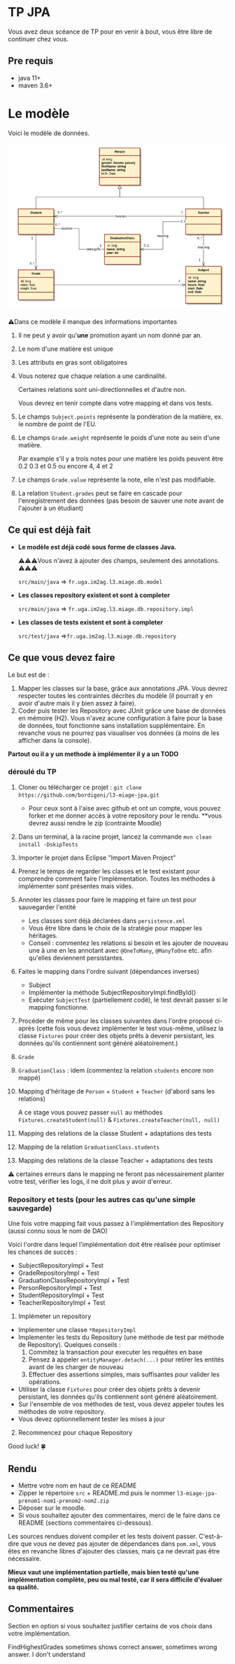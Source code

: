 # TP JPA

Vous avez deux scéance de TP pour en venir à bout, vous être libre de continuer chez vous.

## Pre requis

* java 11+
* maven 3.6+

# Le modèle

Voici le modèle de données.

![model](https://raw.githubusercontent.com/bordigoni/l3-miage-jpa/main/assets/images/model.png)

⚠️Dans ce modèle il manque des informations importantes
1. Il ne peut y avoir qu'**une** promotion ayant un nom donné par an.
2. Le nom d'une matière est unique
3. Les attributs en gras sont obligatoires
4. Vous noterez que chaque relation a une cardinalité.

   Certaines relations sont uni-directionnelles et d'autre non.

   Vous devrez en tenir compte dans votre mapping et dans vos tests.
5. Le champs `Subject.points` représente la pondération de la matière, ex. le nombre de point de l'EU.
6. Le champs `Grade.weight` représente le poids d'une note au sein d'une matière.
   
   Par example s'il y a trois notes pour une matière les poids peuvent être 0.2 0.3 et 0.5 ou encore 4, 4 et 2
8. Le champs `Grade.value` représente la note, elle n'est pas modifiable.
9. La relation `Student.grades` peut se faire en cascade pour l'enregistrement des données
   (pas besoin de sauver une note avant de l'ajouter à un étudiant)

## Ce qui est déjà fait

* **Le modèle est déjà codé sous forme de classes Java.** 

  ⚠️⚠️⚠️️Vous n'avez à ajouter des champs, seulement des annotations. ⚠️⚠️⚠️
  
  `src/main/java` => `fr.uga.im2ag.l3.miage.db.model`
* **Les classes repository existent et sont à completer** 
 
  `src/main/java` => `fr.uga.im2ag.l3.miage.db.repository.impl`
* **Les classes de tests existent et sont à completer** 

  `src/test/java` =>`fr.uga.im2ag.l3.miage.db.repository`
  

## Ce que vous devez faire

Le but est de :

1. Mapper les classes sur la base, grâce aux annotations JPA. Vous devrez respecter toutes les contraintes décrites du modèle (il pourrait y en avoir d'autre mais il y bien assez à faire).
1. Coder puis tester les Repository avec JUnit grâce une base de données en mémoire (H2). Vous n'avez acune configuration à faire pour la base de données, tout fonctionne sans installation supplémentaire. En revanche vous ne pourrez pas visualiser vos données (à moins de les afficher dans la console).

**Partout ou il a y un methode à implémenter il y a un TODO** 

### déroulé du TP
1. Cloner ou télécharger ce projet : `git clone https://github.com/bordigoni/l3-miage-jpa.git`
    * Pour ceux sont à l'aise avec github et ont un compte, vous pouvez forker et me donner accès à votre repository pour le rendu. **vous devrez aussi rendre le zip (contrainte Moodle)
2. Dans un terminal, à la racine projet, lancez la commande `mvn clean install -DskipTests`
3. Importer le projet dans Eclipse "Import Maven Project"
4. Prenez le temps de regarder les classes et le test existant pour comprendre comment faire l'implémentation. Toutes les méthodes à implémenter sont présentes mais vides.
5. Annoter les classes pour faire le mapping et faire un test pour sauvegarder l'entité
    * Les classes sont déjà déclarées dans `persistence.xml`
    * Vous être libre dans le choix de la stratégie pour mapper les héritages.
    * Conseil : commentez les relations si besoin et les ajouter de nouveau une à une en les annotant avec `@OneToMany`, `@ManyToOne` etc. afin qu'elles deviennent persistantes.
6. Faites le mapping dans l'ordre suivant (dépendances inverses)
   * Subject
   * Implémenter la méthode SubjectRepositoryImpl.findById()
   * Exécuter `SubjectTest` (partiellement codé), le test devrait passer si le mapping fonctionne. 
7. Procéder de même pour les classes suivantes dans l'ordre proposé ci-après (cette fois vous devez implémenter le test vous-même, utilisez la classe `Fixtures` pour créer des objets prêts à devenir persistant, les données qu'ils contiennent sont généré aléatoirement.)
8. `Grade`
9. `GraduationClass` : idem (commentez la relation `students` encore non mappé)
10. Mapping d'héritage de `Person` + `Student` + `Teacher` (d'abord sans les relations)

    A ce stage vous pouvez passer `null` au méthodes `Fixtures.createStudent(null)` & `Fixtures.createTeacher(null, null)` 
11. Mapping des relations de la classe Student + adaptations des tests
12. Mapping de la relation `GraduationClass.students`
13. Mapping des relations de la classe Teacher + adaptations des tests

    
 ⚠️ certaines erreurs dans le mapping ne feront pas nécessairement planter votre test, vérifier les logs, il ne doit plus y avoir d'erreur.

### Repository et tests (pour les autres cas qu'une simple sauvegarde)
Une fois votre mapping fait vous passez à l'implémentation des Repository (aussi connu sous le nom de DAO)

Voici l'ordre dans lequel l'implémentation doit être réalisée pour optimiser les chances de succès :
* SubjectRepositoryImpl + Test
* GradeRepositoryImpl + Test
* GraduationClassRepositoryImpl + Test
* PersonRepositoryImpl + Test
* StudentRepositoryImpl + Test
* TeacherRepositoryImpl + Test

1. Implémeter un repository
* Implementer une classe `*RepositoryImpl`
* Implementer les tests du Repository (une méthode de test par méthode de Repository).
  Quelques conseils :
    1. Commitez la transaction pour executer les requêtes en base
    2. Pensez à appeler `entityManager.detach(...)` pour retirer les entités avant de les charger de nouveau
    3. Effectuer des assertions simples, mais suffisantes pour valider les opérations.
* Utiliser la classe `Fixtures` pour créer des objets prêts à devenir persistant, les données qu'ils contiennent sont généré aléatoirement.
* Sur l'ensemble de vos méthodes de test, vous devez appeler toutes les méthodes de votre repository.
* Vous devez optionnellement tester les mises à jour
2. Recommencez pour chaque Repository

Good luck! 🍀

## Rendu

* Mettre votre nom en haut de ce README
* Zipper le répertoire `src` + README.md puis le nommer `l3-miage-jpa-prenom1-nom1-prenom2-nom2.zip`
* Déposer sur le moodle.
* Si vous souhaitez ajouter des commentaires, merci de le faire dans ce README (sections commentaires ci-dessous).

Les sources rendues doivent compiler et les tests doivent passer.
C'est-à-dire que vous ne devez pas ajouter de dépendances dans `pom.xml`, vous êtes en revanche libres d'ajouter des classes, mais ça ne devrait pas être nécessaire.

**Mieux vaut une implémentation partielle, mais bien testé qu'une implémentation complète, peu ou mal testé, car il sera difficile d'évaluer sa qualité.**

## Commentaires

Section en option si vous souhaitez justifier certains de vos choix dans votre implémentation. 

FindHighestGrades sometimes shows correct answer, sometimes wrong answer. I don't understand